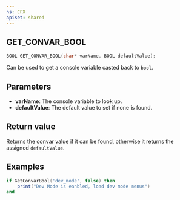 ```yaml
---
ns: CFX
apiset: shared
---
```

## GET_CONVAR_BOOL

```c
BOOL GET_CONVAR_BOOL(char* varName, BOOL defaultValue);
```

Can be used to get a console variable casted back to `bool`.

## Parameters
* **varName**: The console variable to look up.
* **defaultValue**: The default value to set if none is found.

## Return value
Returns the convar value if it can be found, otherwise it returns the assigned `defaultValue`.

## Examples
```lua
if GetConvarBool('dev_mode', false) then
    print("Dev Mode is eanbled, load dev mode menus")
end
```
